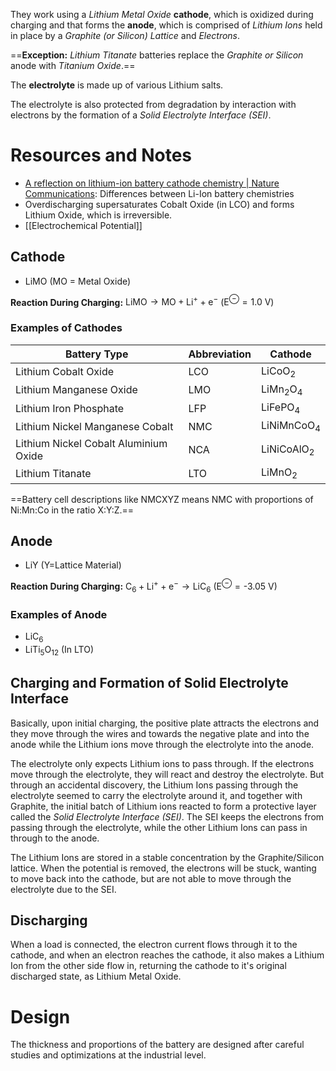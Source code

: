 They work using a *Lithium Metal Oxide* **cathode**, which is oxidized during charging and that forms the **anode**, which is comprised of *Lithium Ions* held in place by a *Graphite (or Silicon) Lattice* and *Electrons*.

==**Exception:** *Lithium Titanate* batteries replace the *Graphite or Silicon* anode with *Titanium Oxide*.==

The **electrolyte** is made up of various Lithium salts.

The electrolyte is also protected from degradation by interaction with electrons by the formation of a *Solid Electrolyte Interface (SEI)*.
# Resources and Notes
- [A reflection on lithium-ion battery cathode chemistry | Nature Communications](https://www.nature.com/articles/s41467-020-15355-0): Differences between Li-Ion battery chemistries
- Overdischarging supersaturates Cobalt Oxide (in LCO) and forms Lithium Oxide, which is irreversible.
- [[Electrochemical Potential]]
## Cathode
- $\text{LiMO}$ (MO = Metal Oxide)

**Reaction During Charging:**
$\text{LiMO} \rightarrow \text{MO} + \text{Li}^+ + \text{e}^-$ ($\text{E}^\ominus = \text{1.0 V}$)
### Examples of Cathodes
| Battery Type | Abbreviation | Cathode |
| --- | --- | --- |
| Lithium Cobalt Oxide | LCO | $\text{LiCoO}_2$ |
| Lithium Manganese Oxide | LMO | $\text{LiMn}_2\text{O}_4$ |
| Lithium Iron Phosphate | LFP | $\text{LiFePO}_4$ |
| Lithium Nickel Manganese Cobalt | NMC | $\text{LiNiMnCoO}_4$ |
| Lithium Nickel Cobalt Aluminium Oxide | NCA | $\text{LiNiCoAlO}_2$ |
| Lithium Titanate | LTO | $\text{LiMnO}_2$ |

==Battery cell descriptions like NMCXYZ means NMC with proportions of Ni:Mn:Co in the ratio X:Y:Z.==
## Anode
- $\text{LiY}$ (Y=Lattice Material)

**Reaction During Charging:**
$\text{C}_6 + \text{Li}^+ + \text{e}^- \rightarrow \text{LiC}_6$ ($\text{E}^\ominus = \text{-3.05 V}$)
### Examples of Anode
- $\text{LiC}_6$
- $\text{LiTi}_5\text{O}_{12}$ (In LTO)
## Charging and Formation of Solid Electrolyte Interface

Basically, upon initial charging, the positive plate attracts the electrons and they move through the wires and towards the negative plate and into the anode while the Lithium ions move through the electrolyte into the anode.

The electrolyte only expects Lithium ions to pass through. If the electrons move through the electrolyte, they will react and destroy the electrolyte. But through an accidental discovery, the Lithium Ions passing through the electrolyte seemed to carry the electrolyte around it, and together with Graphite, the initial batch of Lithium ions reacted to form a protective layer called the *Solid Electrolyte Interface (SEI)*. The SEI keeps the electrons from passing through the electrolyte, while the other Lithium Ions can pass in through to the anode.

The Lithium Ions are stored in a stable concentration by the Graphite/Silicon lattice. When the potential is removed, the electrons will be stuck, wanting to move back into the cathode, but are not able to move through the electrolyte due to the SEI.
## Discharging
When a load is connected, the electron current flows through it to the cathode, and when an electron reaches the cathode, it also makes a Lithium Ion from the other side flow in, returning the cathode to it's original discharged state, as Lithium Metal Oxide.
# Design
The thickness and proportions of the battery are designed after careful studies and optimizations at the industrial level.